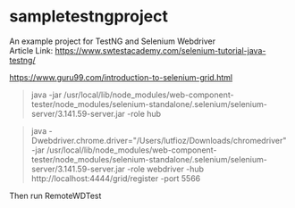 # sampletestngproject  
An example project for TestNG and Selenium Webdriver  
Article Link: https://www.swtestacademy.com/selenium-tutorial-java-testng/  


https://www.guru99.com/introduction-to-selenium-grid.html  

> java -jar /usr/local/lib/node_modules/web-component-tester/node_modules/selenium-standalone/.selenium/selenium-server/3.141.59-server.jar -role hub   

> java -Dwebdriver.chrome.driver="/Users/lutfioz/Downloads/chromedriver" -jar /usr/local/lib/node_modules/web-component-tester/node_modules/selenium-standalone/.selenium/selenium-server/3.141.59-server.jar -role webdriver -hub http://localhost:4444/grid/register -port 5566  

Then run RemoteWDTest
